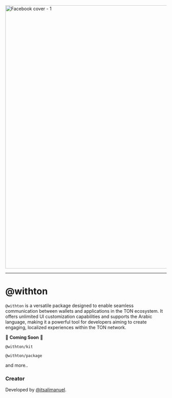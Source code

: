 <img width="820" alt="Facebook cover - 1" src="https://github.com/user-attachments/assets/44642b52-2874-420a-9c75-a3e664d84669">

---

# @withton

`@withton` is a versatile package designed to enable seamless communication between wallets and applications in the TON ecosystem. It offers unlimited UI customization capabilities and supports the Arabic language, making it a powerful tool for developers aiming to create engaging, localized experiences within the TON network.

🚀 **Coming Soon** 🚀

`@withton/kit`

`@withton/package`

and more..
### Creator

Developed by [@itsalimanuel](https://github.com/itsalimanuel).


